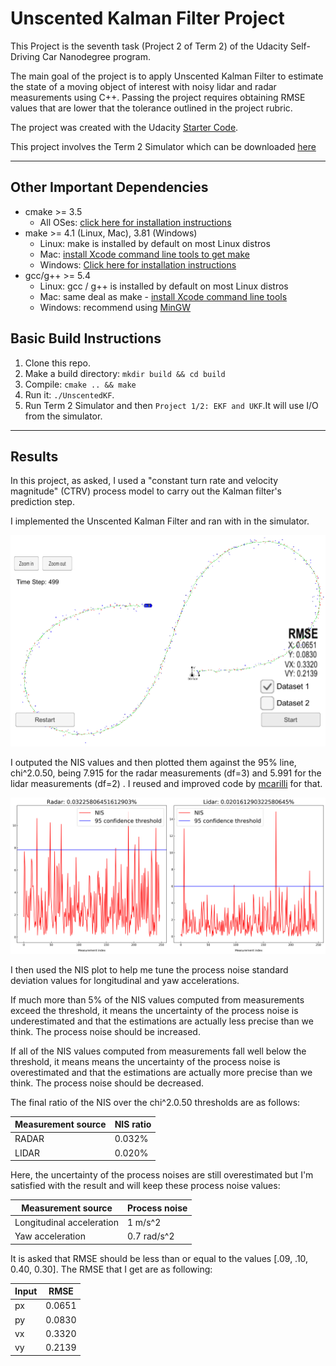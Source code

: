 # Unscented Kalman Filter Project
This Project is the seventh task (Project 2 of Term 2) of the Udacity Self-Driving Car Nanodegree program.

The main goal of the project is to apply Unscented Kalman Filter to estimate the state of a moving object of interest with noisy lidar and radar measurements using C++. Passing the project requires obtaining RMSE values that are lower that the tolerance outlined in the project rubric. 

The project was created with the Udacity [Starter Code](https://github.com/udacity/CarND-Unscented-Kalman-Filter-Project).

This project involves the Term 2 Simulator which can be downloaded [here](https://github.com/udacity/self-driving-car-sim/releases)

---

## Other Important Dependencies
* cmake >= 3.5
  * All OSes: [click here for installation instructions](https://cmake.org/install/)
* make >= 4.1 (Linux, Mac), 3.81 (Windows)
  * Linux: make is installed by default on most Linux distros
  * Mac: [install Xcode command line tools to get make](https://developer.apple.com/xcode/features/)
  * Windows: [Click here for installation instructions](http://gnuwin32.sourceforge.net/packages/make.htm)
* gcc/g++ >= 5.4
  * Linux: gcc / g++ is installed by default on most Linux distros
  * Mac: same deal as make - [install Xcode command line tools](https://developer.apple.com/xcode/features/)
  * Windows: recommend using [MinGW](http://www.mingw.org/)

## Basic Build Instructions

1. Clone this repo.
2. Make a build directory: `mkdir build && cd build`
3. Compile: `cmake .. && make`
4. Run it: `./UnscentedKF`. 
5. Run Term 2 Simulator and then `Project 1/2: EKF and UKF`.It will use I/O from the simulator.

---

## Results

In this project, as asked, I used a "constant turn rate and velocity magnitude" (CTRV) process model to carry out the Kalman filter's prediction step.

I implemented the Unscented Kalman Filter and ran with in the simulator.

![Result](Result.png)

I outputed the NIS values and then plotted them against the 95% line, chi^2.0.50, being 7.915 for the radar measurements (df=3) and 5.991 for the lidar measurements (df=2) . I reused and improved code by [mcarilli](https://github.com/mcarilli/CarND-Unscented-Kalman-Filter) for that.

![Result](NIS/NIS.png)

I then used the NIS plot to help me tune the process noise standard deviation values for longitudinal and yaw accelerations.

If much more than 5% of the NIS values computed from measurements exceed the threshold, it means the uncertainty of the process noise is underestimated and that the estimations are actually less precise than we think. The process noise should be increased.

If all of the NIS values computed from measurements fall well below the threshold, it means means the uncertainty of the process noise is overestimated and that the estimations are actually more precise than we think. The process noise should be decreased.

The final ratio of the NIS over the chi^2.0.50 thresholds are as follows:

| Measurement source | NIS ratio 		 |
| ------------------ | ----------------- |
| RADAR              | 0.032%        |
| LIDAR              | 0.020%           |

Here, the uncertainty of the process noises are still overestimated but I'm satisfied with the result and will keep these process noise values:

| Measurement source | Process noise |
| ------------------ | ----------------- |
| Longitudinal acceleration | 1 m/s^2 |
| Yaw acceleration | 0.7 rad/s^2 |


It is asked that RMSE should be less than or equal to the values [.09, .10, 0.40, 0.30]. The RMSE that I get are as following:

| Input | RMSE   |
| ----- | ------ |
| px    | 0.0651 |
| py    | 0.0830 |
| vx    | 0.3320 |
| vy    | 0.2139 |